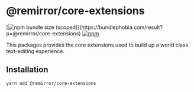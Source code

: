 # @remirror/core-extensions

[![npm bundle size (scoped)](https://img.shields.io/bundlephobia/minzip/@remirror/core-extensions.svg?)](https://bundlephobia.com/result?p=@remirror/core-extensions)
[![npm](https://img.shields.io/npm/dm/@remirror/core-extensions.svg?&logo=npm)](https://www.npmjs.com/package/@remirror/core-extensions)

This packages provides the core extensions used to build up a world class text-editing experience.

## Installation

```bash
yarn add @remirror/core-extensions
```

